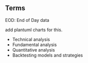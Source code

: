 
##

## Terms

EOD: End of Day data

add plantuml charts for this.

- Technical analysis
- Fundamental analysis
- Quantitative analysis
- Backtesting models and strategies


